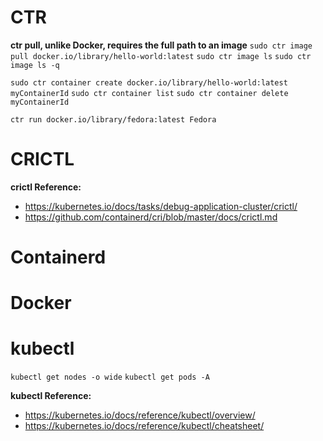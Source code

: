 # CTR
 **ctr pull, unlike Docker, requires the full path to an image**
`sudo ctr image pull docker.io/library/hello-world:latest`
`sudo ctr image ls`
`sudo ctr image ls -q`

`sudo ctr container create docker.io/library/hello-world:latest myContainerId`
`sudo ctr container list`
`sudo ctr container delete myContainerId`

`ctr run docker.io/library/fedora:latest Fedora`

# CRICTL
**crictl Reference:** 
 - https://kubernetes.io/docs/tasks/debug-application-cluster/crictl/
 - https://github.com/containerd/cri/blob/master/docs/crictl.md

# Containerd

# Docker

# kubectl
 `kubectl get nodes -o wide`
 `kubectl get pods -A`

**kubectl Reference:** 
 - https://kubernetes.io/docs/reference/kubectl/overview/
 - https://kubernetes.io/docs/reference/kubectl/cheatsheet/
